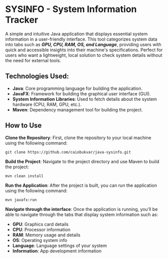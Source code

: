 <h1>SYSINFO - System Information Tracker</h1>
<p>A simple and intuitive Java application that displays essential system information in a user-friendly interface. This tool categorizes system data into tabs such as <b><i>GPU, CPU, RAM, OS, and Language</b></i>, providing users with quick and accessible insights into their machine's specifications. Perfect for users who want a lightweight, local solution to check system details without the need for external tools.</p>

<h2>Technologies Used:</h2>
<ul>
  <li><b>Java</b>: Core programming language for building the application.</li>
  <li><b>JavaFX</b>: Framework for building the graphical user interface (GUI).</li>
  <li><b>System Information Libraries</b>: Used to fetch details about the system hardware (CPU, RAM, GPU, etc.).</li>
  <li><b>Maven</b>: Dependency management tool for building the project.</li>
</ul>

<h2>How to Use</h2>

**Clone the Repository**: First, clone the repository to your local machine using the following command:

```
git clone https://github.com/caiobukvar/java-sysinfo.git
```
**Build the Project**: Navigate to the project directory and use Maven to build the project:

```
mvn clean install
```
**Run the Application**: After the project is built, you can run the application using the following command:

```
mvn javafx:run
```
**Navigate through the interface**: Once the application is running, you’ll be able to navigate through the tabs that display system information such as:
<ul>
  <li><b>GPU</b>: Graphics card details</li>
  <li><b>CPU</b>: Processor information</li>
  <li><b>RAM</b>: Memory usage and details</li>
  <li><b>OS</b>: Operating system info</li>
  <li><b>Language</b>: Language settings of your system</li>
  <li><b>Information</b>: App development information</li>
</ul>








